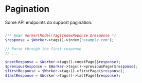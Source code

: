 # Pagination

Some API endpoints do support pagination. 

```php

/** @var Worker\Model\Tag\IndexReponse $response */
$response = $Worker->tags()->index('example.com');

// Parse through the first response
// ...

$nextResponse = $Worker->tags()->nextPage($response);
$previousResponse = $Worker->tags()->previousPage($response);
$firstResponse = $Worker->tags()->firstPage($response);
$lastResponse = $Worker->tags()->lastPage($response);
```
